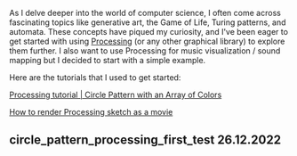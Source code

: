 As I delve deeper into the world of computer science, I often come across fascinating topics like generative art, the Game of Life, Turing patterns, and automata. These concepts have piqued my curiosity, and I've been eager to get started with using [Processing](https://processing.org/) (or any other graphical library) to explore them further. I also want to use Processing for music visualization / sound mapping but I decided to start with a simple example.

Here are the tutorials that I used to get started:

[Processing tutorial | Circle Pattern with an Array of Colors](https://youtu.be/uopj9qLI4m0?list=PLmQEHzmcNEaV5plovxc113KIW6D-USVgr)

[How to render Processing sketch as a movie](https://youtu.be/G2hI9XL6oyk)

## circle_pattern_processing_first_test 26.12.2022